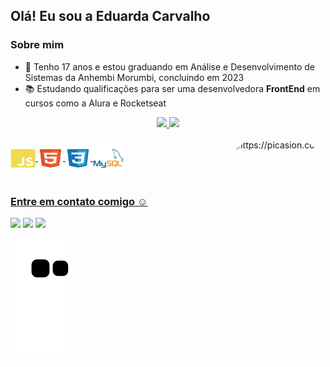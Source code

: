 ## Olá! Eu sou a Eduarda Carvalho


### Sobre mim
- 🌱 Tenho 17 anos e estou graduando em Análise e Desenvolvimento de Sistemas da Anhembi Morumbi, concluindo em 2023
- 📚  Estudando qualificações para ser uma desenvolvedora **FrontEnd** em cursos como a Alura e Rocketseat


<div align="center">
  <a href="https://github.com/eduardacarvalho00">
  <img height="180em" src="https://github-readme-stats.vercel.app/api?username=eduardacarvalho00&show_icons=true&theme=yeblu&include_all_commits=true&count_private=true"/>
  <img height="180em" src="https://github-readme-stats.vercel.app/api/top-langs/?username=eduardacarvalho00&layout=compact&langs_count=7&theme=yeblu"/>
</div>
<div style="display: inline_block"><br>
  <img align="center" alt="Duda-Js" height="30" width="40" src="https://raw.githubusercontent.com/devicons/devicon/master/icons/javascript/javascript-plain.svg">
  <img align="center" alt="Duda-HTML" height="30" width="40" src="https://raw.githubusercontent.com/devicons/devicon/master/icons/html5/html5-original.svg">
  <img align="center" alt="Duda-CSS" height="30" width="40" src="https://raw.githubusercontent.com/devicons/devicon/master/icons/css3/css3-original.svg">
  <img align="center" alt="Duda-Myslq" height="60" width="50" src="https://raw.githubusercontent.com/devicons/devicon/master/icons/mysql/mysql-original-wordmark.svg">
  <img align="right" src="https://i.picasion.com/pic92/21a05531b85fa3122249b87cc9018b0b.gif" height="150" style="border-radius:50px;"  alt="https://picasion.com/" />
</div>
  
##
### Entre em contato comigo ☺
<div> 
  <a href="https://instagram.com/_eduarda.cr" target="_blank"><img src="https://img.shields.io/badge/-Instagram-%23E4405F?style=for-the-badge&logo=instagram&logoColor=white" target="_blank"></a>
  <a href = "mailto:eduardacarvalho9833@gmail.com"><img src="https://img.shields.io/badge/Gmail-D14836?style=for-the-badge&logo=gmail&logoColor=white" target="_blank"></a>
  <a href="https://www.linkedin.com/in/eduardacarvalho9833/" target="_blank"><img src="https://img.shields.io/badge/-LinkedIn-%230077B5?style=for-the-badge&logo=linkedin&logoColor=white" target="_blank"></a> 
</div>
 
![Snake animation](https://github.com/eduardacarvalho00/eduardacarvalho00/blob/output/github-contribution-grid-snake.svg)
